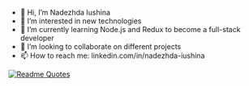 - 👋 Hi, I’m Nadezhda Iushina
- 👀 I’m interested in new technologies
- 🌱 I’m currently learning Node.js and Redux to become a full-stack developer
- 💞️ I’m looking to collaborate on different projects
- 📫 How to reach me: linkedin.com/in/nadezhda-iushina


[![Readme Quotes](https://quotes-github-readme.vercel.app/api?type=horizontal&theme=dark)](https://github.com/piyushsuthar/github-readme-quotes)
